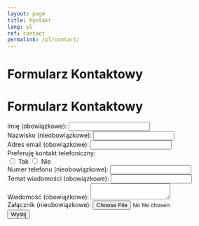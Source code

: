 ```yaml
---
layout: page
title: Kontakt
lang: pl
ref: contact
permalink: /pl/contact/
---
```


# Formularz Kontaktowy

# Formularz Kontaktowy

<form action="/submit-form" method="post" enctype="multipart/form-data" class="contact-form">
  <div class="form-group">
    <label for="imie">Imię (obowiązkowe):</label>
    <input type="text" id="imie" name="imie" required>
  </div>

  <div class="form-group">
    <label for="nazwisko">Nazwisko (nieobowiązkowe):</label>
    <input type="text" id="nazwisko" name="nazwisko">
  </div>

  <div class="form-group">
    <label for="email">Adres email (obowiązkowe):</label>
    <input type="email" id="email" name="email" required>
  </div>

  <div class="form-group">
    <label>Preferuję kontakt telefoniczny:</label>
    <div class="radio-group">
      <input type="radio" id="kontakt-tak" name="kontakt" value="tak">
      <label for="kontakt-tak">Tak</label>
      <input type="radio" id="kontakt-nie" name="kontakt" value="nie">
      <label for="kontakt-nie">Nie</label>
    </div>
  </div>

  <div class="form-group">
    <label for="telefon">Numer telefonu (nieobowiązkowe):</label>
    <input type="tel" id="telefon" name="telefon">
  </div>

  <div class="form-group">
    <label for="temat">Temat wiadomości (obowiązkowe):</label>
    <input type="text" id="temat" name="temat" required>
  </div>

  <div class="form-group">
    <label for="wiadomosc">Wiadomość (obowiązkowe):</label>
    <textarea id="wiadomosc" name="wiadomosc" required></textarea>
  </div>

  <div class="form-group">
    <label for="zalacznik">Załącznik (nieobowiązkowe):</label>
    <input type="file" id="zalacznik" name="zalacznik">
  </div>

  <div class="form-group">
    <button type="submit" class="button">Wyślij</button>
  </div>
</form>